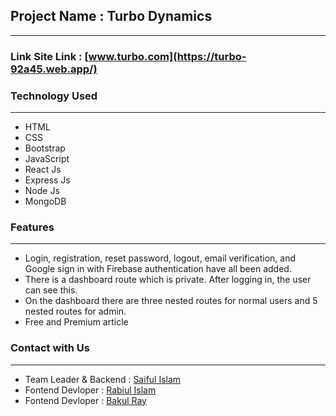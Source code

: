 ## Project Name : Turbo Dynamics 
-------------------------
### Link Site Link :  [www.turbo.com](https://turbo-92a45.web.app/)
### Technology Used 
-------------------------
- HTML
- CSS
- Bootstrap 
- JavaScript
- React Js
- Express Js
- Node Js 
- MongoDB

### Features
-------------------------

- Login, registration, reset password, logout, email verification, and Google sign in with Firebase authentication have all been added.
- There is a dashboard route which is private. After logging in, the user can see this.
- On the dashboard there are three nested routes for normal users and 5 nested routes for admin.
- Free and Premium article

### Contact with Us 
-------------------------
- Team Leader & Backend :  [Saiful Islam](https://github.com/SIArifBD)
- Fontend Devloper :  [Rabiul Islam](https://github.com/rabiul1399)
- Fontend Devloper :  [Bakul Ray](https://github.com/bakul11)

 
 
